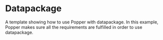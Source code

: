 # Datapackage

A template showing how to use Popper with datapackage.
In this example, Popper makes sure all the requirements
are fulfilled in order to use datapackage.
